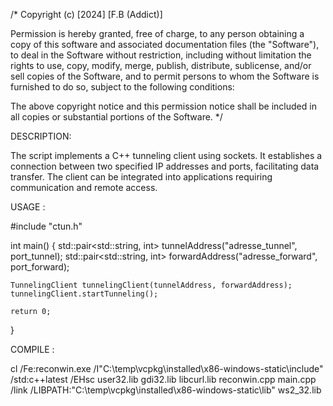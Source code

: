 /* Copyright (c) [2024] [F.B (Addict)]

Permission is hereby granted, free of charge, to any person obtaining a copy of this software and associated documentation files (the "Software"), to deal in the Software without restriction, including without limitation the rights to use, copy, modify, merge, publish, distribute, sublicense, and/or sell copies of the Software, and to permit persons to whom the Software is furnished to do so, subject to the following conditions:

The above copyright notice and this permission notice shall be included in all copies or substantial portions of the Software. */

DESCRIPTION:

The script implements a C++ tunneling client using sockets. It establishes a connection between two specified IP addresses and ports, facilitating data transfer. The client can be integrated into applications requiring communication and remote access.

USAGE :

#include "ctun.h"

int main() {
    std::pair<std::string, int> tunnelAddress("adresse_tunnel", port_tunnel);
    std::pair<std::string, int> forwardAddress("adresse_forward", port_forward);

    TunnelingClient tunnelingClient(tunnelAddress, forwardAddress);
    tunnelingClient.startTunneling();

    return 0;
}

COMPILE : 

cl /Fe:reconwin.exe /I"C:\temp\vcpkg\installed\x86-windows-static\include" /std:c++latest /EHsc user32.lib gdi32.lib libcurl.lib reconwin.cpp main.cpp /link /LIBPATH:"C:\temp\vcpkg\installed\x86-windows-static\lib" ws2_32.lib
